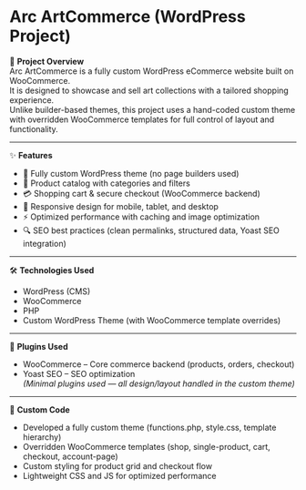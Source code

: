 # Arc ArtCommerce (WordPress Project)

📖 **Project Overview**  
Arc ArtCommerce is a fully custom WordPress eCommerce website built on WooCommerce.  
It is designed to showcase and sell art collections with a tailored shopping experience.  
Unlike builder-based themes, this project uses a hand-coded custom theme with overridden WooCommerce templates for full control of layout and functionality.

---

✨ **Features**  
- 🎨 Fully custom WordPress theme (no page builders used)  
- 🛒 Product catalog with categories and filters  
- 💳 Shopping cart & secure checkout (WooCommerce backend)  
- 📱 Responsive design for mobile, tablet, and desktop  
- ⚡ Optimized performance with caching and image optimization  
- 🔍 SEO best practices (clean permalinks, structured data, Yoast SEO integration)  

---

🛠️ **Technologies Used**  
- WordPress (CMS)  
- WooCommerce  
- PHP  
- Custom WordPress Theme (with WooCommerce template overrides)  

---

🔌 **Plugins Used**  
- WooCommerce – Core commerce backend (products, orders, checkout)  
- Yoast SEO – SEO optimization   
*(Minimal plugins used — all design/layout handled in the custom theme)*  

---

🎨 **Custom Code**  
- Developed a fully custom theme (functions.php, style.css, template hierarchy)  
- Overridden WooCommerce templates (shop, single-product, cart, checkout, account-page)  
- Custom styling for product grid and checkout flow  
- Lightweight CSS and JS for optimized performance  
